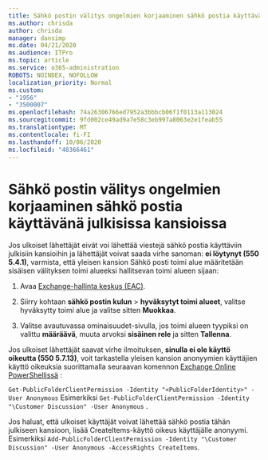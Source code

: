 ```yaml
---
title: Sähkö postin välitys ongelmien korjaaminen sähkö postia käyttävänä julkisissa kansioissa
ms.author: chrisda
author: chrisda
manager: dansimp
ms.date: 04/21/2020
ms.audience: ITPro
ms.topic: article
ms.service: o365-administration
ROBOTS: NOINDEX, NOFOLLOW
localization_priority: Normal
ms.custom:
- "1956"
- "3500007"
ms.openlocfilehash: 74a26306766ed7952a3bbbcb06f1f0113a113024
ms.sourcegitcommit: 9fd002ce49ad9a7e58c3eb997a8063e2e1feab55
ms.translationtype: MT
ms.contentlocale: fi-FI
ms.lasthandoff: 10/06/2020
ms.locfileid: "48366461"
---
```

# <a name="fix-email-delivery-issues-to-mail-enabled-public-folders"></a>Sähkö postin välitys ongelmien korjaaminen sähkö postia käyttävänä julkisissa kansioissa

Jos ulkoiset lähettäjät eivät voi lähettää viestejä sähkö postia käyttäviin julkisiin kansioihin ja lähettäjät voivat saada virhe sanoman: **ei löytynyt (550 5.4.1)**, varmista, että yleisen kansion Sähkö posti toimi alue määritetään sisäisen välityksen toimi alueeksi hallitsevan toimi alueen sijaan:

1. Avaa [Exchange-hallinta keskus (EAC)](https://docs.microsoft.com/Exchange/exchange-admin-center).

2. Siirry kohtaan **sähkö postin kulun** \> **hyväksytyt toimi alueet**, valitse hyväksytty toimi alue ja valitse sitten **Muokkaa**.

3. Valitse avautuvassa ominaisuudet-sivulla, jos toimi alueen tyypiksi on valittu **määräävä**, muuta arvoksi **sisäinen rele** ja sitten **Tallenna**.

Jos ulkoiset lähettäjät saavat virhe ilmoituksen, **sinulla ei ole käyttö oikeutta (550 5.7.13)**, voit tarkastella yleisen kansion anonyymien käyttäjien käyttö oikeuksia suorittamalla seuraavan komennon [Exchange Online PowerShellissä](https://docs.microsoft.com/powershell/exchange/exchange-online/connect-to-exchange-online-powershell/connect-to-exchange-online-powershell) :

`Get-PublicFolderClientPermission -Identity "<PublicFolderIdentity>" -User Anonymous` Esimerkiksi `Get-PublicFolderClientPermission -Identity "\Customer Discussion" -User Anonymous` .

Jos haluat, että ulkoiset käyttäjät voivat lähettää sähkö postia tähän julkiseen kansioon, lisää CreateItems-käyttö oikeus käyttäjälle anonyymi. Esimerkiksi `Add-PublicFolderClientPermission -Identity "\Customer Discussion" -User Anonymous -AccessRights CreateItems`.
